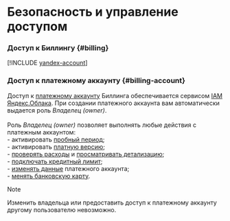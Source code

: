 # Безопасность и управление доступом

### **Доступ к Биллингу** {#billing} 
[!INCLUDE [yandex-account](../_includes/yandex-account.md)]

### **Доступ к платежному аккаунту** {#billing-account}                                                        
Доступ к [платежному аккаунту](../concepts/billing-account.md) Биллинга обеспечивается сервисом [IAM Яндекс.Облака](../../iam/). 
При создании платежного аккаунта вам автоматически выдается роль _Владелец (owner)_.
<br/><br/>Роль _Владелец (owner)_ позволяет выполнять любые действия с платежным аккаунтом: <br/>- активировать [пробный период](../trial/activation.md);<br/>- активировать [платную версию](../operations/activate-commercial.md);<br/>- [проверять расходы](../operations/check-diagram.md) и [просматривать детализацию](../operations/check-charges.md);<br/>- [подключать кредитный лимит](../concepts/credit-limit.md);  <br/>- [изменять данные](../operations/change-data.md) платежного аккаунта;<br/>- [менять банковскую карту](../operations/pin-card.md). 

> [!NOTE]
>
> Изменить владельца или предоставить доступ к платежному аккаунту другому пользователю невозможно. 

